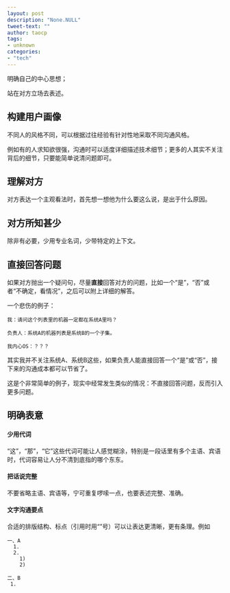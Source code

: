 ```yaml
---
layout: post
description: "None.NULL"
tweet-text: ""
author: taocp
tags:
- unknown
categories:
- "tech"
---
```



明确自己的中心思想；

站在对方立场去表述。

## 构建用户画像

不同人的风格不同，可以根据过往经验有针对性地采取不同沟通风格。

例如有的人求知欲很强，沟通时可以适度详细描述技术细节；更多的人其实不关注背后的细节，只要能简单说清问题即可。

## 理解对方

对方表达一个主观看法时，首先想一想他为什么要这么说，是出于什么原因。

## 对方所知甚少

除非有必要，少用专业名词，少带特定的上下文。

## 直接回答问题

如果对方抛出一个疑问句，尽量**直接**回答对方的问题，比如一个“是”，“否”或者“不确定，看情况”，之后可以附上详细的解答。

一个悲伤的例子：

```
我：请问这个列表里的机器一定都在系统A里吗？
  
负责人：系统A的机器列表是系统B的一个子集。

我内心OS：？？？
```

其实我并不关注系统A、系统B这些，如果负责人能直接回答一个“是”或“否”，接下来的沟通成本都可以节省了。

这是个非常简单的例子，现实中经常发生类似的情况：不直接回答问题，反而引入更多问题。

## 明确表意

#### 少用代词

“这”，“那”，“它”这些代词可能让人感觉糊涂，特别是一段话里有多个主语、宾语时，代词容易让人分不清到底指的哪个东东。

#### 把话说完整

不要省略主语、宾语等，宁可重复啰嗦一点，也要表述完整、准确。

#### 文字沟通要点

合适的排版结构、标点（引用时用“”号）可以让表达更清晰，更有条理。例如

```
一、A
  1.
  2.
    1)
    2)

二、B
 1.
```

